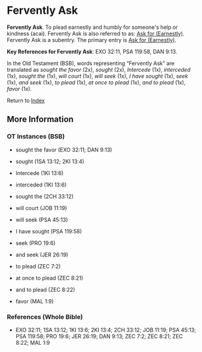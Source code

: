 # Fervently Ask
**Fervently Ask**. 
To plead earnestly and humbly for someone's help or kindness (acai). 
Fervently Ask is also referred to as: 
[Ask for (Earnestly)](AskFor.md). 
Fervently Ask is a subentry. The primary entry is 
[Ask for (Earnestly)](AskFor.md). 


**Key References for Fervently Ask**: 
EXO 32:11, PSA 119:58, DAN 9:13. 


In the Old Testament (BSB), words representing “Fervently Ask” are translated as 
*sought the favor* (2x), *sought* (2x), *Intercede* (1x), *interceded* (1x), *sought the* (1x), *will court* (1x), *will seek* (1x), *I have sought* (1x), *seek* (1x), *and seek* (1x), *to plead* (1x), *at once to plead* (1x), *and to plead* (1x), *favor* (1x). 




Return to [Index](00-Index.md)

## More Information

### OT Instances (BSB)

* sought the favor (EXO 32:11; DAN 9:13)

* sought (1SA 13:12; 2KI 13:4)

* Intercede (1KI 13:6)

* interceded (1KI 13:6)

* sought the (2CH 33:12)

* will court (JOB 11:19)

* will seek (PSA 45:13)

* I have sought (PSA 119:58)

* seek (PRO 19:6)

* and seek (JER 26:19)

* to plead (ZEC 7:2)

* at once to plead (ZEC 8:21)

* and to plead (ZEC 8:22)

* favor (MAL 1:9)



### References (Whole Bible)

* EXO 32:11; 1SA 13:12; 1KI 13:6; 2KI 13:4; 2CH 33:12; JOB 11:19; PSA 45:13; PSA 119:58; PRO 19:6; JER 26:19; DAN 9:13; ZEC 7:2; ZEC 8:21; ZEC 8:22; MAL 1:9



